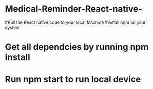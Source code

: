 # Medical-Reminder-React-native-

#Pull the React native code to your local Machine
#install npm on your system
# Get all dependcies by running npm install
# Run npm start to run local device
